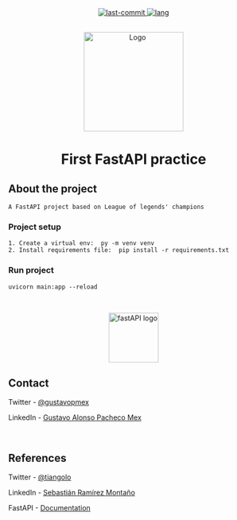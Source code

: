 <div align="center">
	<a href="#changelog">
		<img src="https://img.shields.io/github/last-commit/gustavopmex/fastAPI-first-practice?color=yellow&style=for-the-badge" alt="last-commit">
	</a>
	<a href="#changelog">
		<img src="https://img.shields.io/github/languages/top/gustavopmex/fastAPI-first-practice?style=for-the-badge" alt="lang">
	</a>
</div>


<!-- PROJECT LOGO -->
<br />
<p align="center">
  <a href="https://github.com/GustavoPMex/">
    <img src="https://i.imgur.com/b67v87R.png" alt="Logo" width="200" height="200">
  </a>

  <h1 align="center">First FastAPI practice</h1>

</p>


## About the project
```
A FastAPI project based on League of legends' champions
```

### Project setup
```
1. Create a virtual env:  py -m venv venv
2. Install requirements file:  pip install -r requirements.txt
```

### Run project
```
uvicorn main:app --reload
```
<br>

<p align="center">
  <a href="https://fastapi.tiangolo.com/">
    <img src="https://seeklogo.com/images/F/fastapi-logo-541BAA112F-seeklogo.com.png" target="_blank" alt="fastAPI logo" width="100" height="100">
  </a>
</p>

## Contact
Twitter - [@gustavopmex](https://twitter.com/gustavopmex)

LinkedIn - [Gustavo Alonso Pacheco Mex](https://www.linkedin.com/in/gustavopmex/)

<br>

## References
Twitter - [@tiangolo](https://twitter.com/tiangolo)

LinkedIn - [Sebastián Ramírez Montaño](https://www.linkedin.com/in/tiangolo/)

FastAPI - [Documentation](https://fastapi.tiangolo.com/)